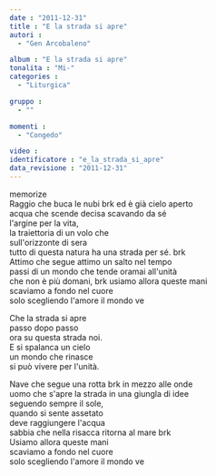 ```yaml
---
date : "2011-12-31"
title : "E la strada si apre"
autori : 
  - "Gen Arcobaleno"

album : "E la strada si apre"
tonalita : "Mi-"
categories : 
  - "Liturgica"

gruppo : 
  - ""

momenti : 
  - "Congedo"

video : 
identificatore : "e_la_strada_si_apre"
data_revisione : "2011-12-31"
---
```

  
  
  
  
  
  
  
  
  
memorize  
Raggio che buca le nubi brk ed è già cielo aperto     
acqua che scende decisa scavando da sé  
l'argine per la vita,   
la traiettoria di un volo che   
sull'orizzonte di sera  
tutto di questa natura ha una strada per sé. brk     
Attimo che segue attimo un salto nel tempo     
passi di un mondo che tende oramai all'unità  
che non è più domani, brk  usiamo allora queste mani   
scaviamo a fondo nel cuore  
solo scegliendo l'amore il mondo ve  
  
  
Che la strada si apre  
passo dopo passo  
ora  su questa strada noi.   
E si spalanca un cielo  
un mondo che rinasce  
si può vivere  per l'unità.   
  
  
  
  
  
  
  
  
Nave che segue una rotta brk in mezzo alle onde   
uomo che s'apre la strada in una giungla di idee  
seguendo sempre il sole,   
quando si sente assetato   
deve raggiungere l'acqua   
sabbia che nella risacca ritorna al mare brk    
Usiamo allora queste mani   
scaviamo a fondo nel cuore  
solo scegliendo l'amore il mondo ve  
  
  
  

